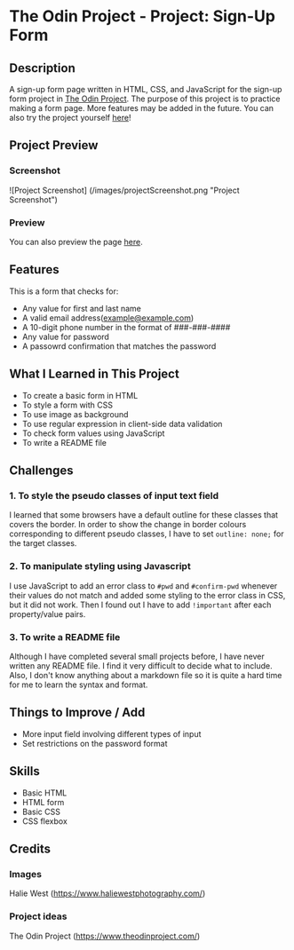 # The Odin Project - Project: Sign-Up Form

## Description
A sign-up form page written in HTML, CSS, and JavaScript for the sign-up form project in [The Odin Project](https://www.theodinproject.com/).
The purpose of this project is to practice making a form page. More features may be added in the future.
You can also try the project yourself [here](https://www.theodinproject.com/lessons/node-path-intermediate-html-and-css-sign-up-form)!

## Project Preview
### Screenshot
![Project Screenshot] (/images/projectScreenshot.png "Project Screenshot")

### Preview
You can also preview the page [here](https://tiffanychan614.github.io/odin-sign-up-form/).

## Features
This is a form that checks for:

- Any value for first and last name
- A valid email address(example@example.com)
- A 10-digit phone number in the format of ###-###-####
- Any value for password
- A passowrd confirmation that matches the password

## What I Learned in This Project
- To create a basic form in HTML
- To style a form with CSS
- To use image as background
- To use regular expression in client-side data validation
- To check form values using JavaScript
- To write a README file

## Challenges
### 1. To style the pseudo classes of input text field

I learned that some browsers have a default outline for these classes that covers the border.
In order to show the change in border colours corresponding to different pseudo classes,
I have to set `outline: none;` for the target classes.

### 2. To manipulate styling using Javascript

I use JavaScript to add an error class to `#pwd` and `#confirm-pwd` whenever their values do not match
and added some styling to the error class in CSS, but it did not work.
Then I found out I have to add `!important` after each property/value pairs.

### 3. To write a README file

Although I have completed several small projects before, I have never written any README file. I find it very difficult to decide what to include. Also, I don't know anything about a markdown file so it is quite a hard time for me to learn the syntax and format.

## Things to Improve / Add
- More input field involving different types of input
- Set restrictions on the password format

## Skills
- Basic HTML
- HTML form
- Basic CSS
- CSS flexbox

## Credits
### Images
Halie West (https://www.haliewestphotography.com/)

### Project ideas
The Odin Project (https://www.theodinproject.com/)
